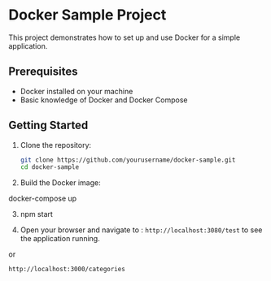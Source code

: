 # Docker Sample Project

This project demonstrates how to set up and use Docker for a simple application.

## Prerequisites

- Docker installed on your machine
- Basic knowledge of Docker and Docker Compose

## Getting Started

1. Clone the repository:
    ```sh
    git clone https://github.com/yourusername/docker-sample.git
    cd docker-sample
    ```

2. Build the Docker image:

  docker-compose up

3. npm start

4. Open your browser and navigate to :
`http://localhost:3080/test` to see the application running.

or 

`http://localhost:3000/categories`


